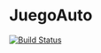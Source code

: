 # JuegoAuto
[![Build Status](https://travis-ci.com/FranzVC/JuegoAuto.svg?branch=master)](https://travis-ci.com/FranzVC/JuegoAuto)
